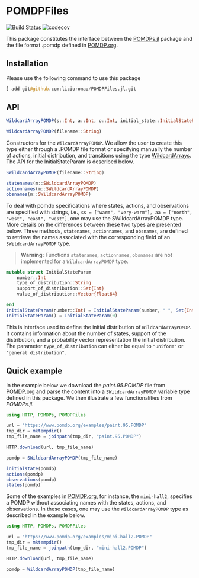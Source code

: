 # POMDPFiles
[![Build Status](https://github.com/licioromao/POMDPFiles.jl/actions/workflows/CI.yml/badge.svg?branch=main)](https://github.com/licioromao/POMDPFiles.jl/actions/workflows/CI.yml?query=branch%3Amain)
[![codecov](https://codecov.io/gh/licioromao/POMDPFiles.jl/branch/main/graph/badge.svg?token=btTBnBTQyw)](https://codecov.io/gh/licioromao/POMDPFiles.jl)

<!-- [![Build Status](https://github.com/licioromao/POMDPFiles.jl/actions/workflows/CI.yml/bagde.svg)](https://github.com/licioromao/POMDPFiles.jl/actions/workflows/CI.yml/) -->

This package constitutes the interface between the [POMDPs.jl](https://github.com/JuliaPOMDP/POMDPs.jl) package and the file format .pomdp defined in [POMDP.org](https://www.pomdp.org/code/pomdp-file-spec.html).

## Installation 

Please use the following command to use this package
```julia
] add git@github.com:licioromao/POMDPFiles.jl.git
```
## API

```julia
WildcardArrayPOMDP(s::Int, a::Int, o::Int, initial_state::InitialStateParam, discount::Float64, T::WildcardArray{Float64, 3}, O::WildcardArray{Float64, 3}, R::WildcardArray{Float64, 4})

WildcardArrayPOMDP(filename::String)
```

Constructors for the `WilcardArrayPOMDP`. We allow the user to create this type either through a .POMDP file format or specifying manually the number of actions, initial distribution, and transitions using the type [WildcardArrays](git@github.com:sisl/WildcardArrays.jl.git). The API for the InitialStateParam is described below.

```julia
SWildcardArrayPOMDP(filename::String) 

statenames(m::SWildcardArrayPOMDP) 
actionnames(m::SWildcardArrayPOMDP) 
obsnames(m::SWildcardArrayPOMDP) 
```

To deal with pomdp specifications where states, actions, and observations are specified with strings, i.e., `ss = ["warm", "very-warm"], aa = ["north", "west", "east", "west"]`, one may use the SWildcardArrayPOMDP type. More details on the differences between these two types are presented below. Three methods, `statenames`, `actionnames`, and `obsnames`, are defined to retrieve the names associated with the corresponding field of an `SWildcardArrayPOMDP` type.  

> **Warning:** Functions `statenames`, `actionnames`, `obsnames` are not implemented for a `WildcardArrayPOMDP` type. 

```julia
mutable struct InitialStateParam
    number::Int
    type_of_distribution::String
    support_of_distribution::Set{Int}
    value_of_distribution::Vector{Float64}

end
InitialStateParam(number::Int) = InitialStateParam(number, " ", Set{Int}([]), Vector{Float64}([])) 
InitialStateParam() = InitialStateParam(0)
```

This is interface used to define the initial distribution of `WildcardArrayPOMDP`. It contains information about the number of states, support of the distribution, and a probability vector representation the initial distribution. The parameter `type_of_distribution` can either be equal to `"uniform"` or `"general distribution"`.

<!-- TODO: Try to add a more complex example here -->
## Quick example

In the example below we download the *paint.95.POMDP* file from [POMDP.org](https://www.pomdp.org/examples/paint.95.POMDP) and parse the content into a `SWildcardArrayPOMDP` variable type defined in this package. We then illustrate a few functionalities from *POMDPs.jl*.

```julia
using HTTP, POMDPs, POMDPFiles 

url = "https://www.pomdp.org/examples/paint.95.POMDP"
tmp_dir = mktempdir()
tmp_file_name = joinpath(tmp_dir, "paint.95.POMDP")

HTTP.download(url, tmp_file_name)

pomdp = SWildcardArrayPOMDP(tmp_file_name)

initialstate(pomdp)
actions(pomdp)
observations(pomdp)
states(pomdp)
```
Some of the examples in [POMDP.org](https://www.pomdp.org/examples), for instance, the `mini-hall2`, specifies a POMDP without associating names with the states, actions, and observations. In these cases, one may use the `WildcardArrayPOMDP` type as described in the example below. 

```julia
using HTTP, POMDPs, POMDPFiles

url = "https://www.pomdp.org/examples/mini-hall2.POMDP"
tmp_dir = mktempdir()
tmp_file_name = joinpath(tmp_dir, "mini-hall2.POMDP")

HTTP.download(url, tmp_file_name)

pomdp = WildcardArrayPOMDP(tmp_file_name)
```
